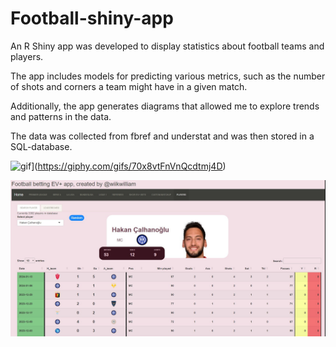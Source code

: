 # Football-shiny-app
An R Shiny app was developed to display statistics about football teams and players.

The app includes models for predicting various metrics, such as the number of shots and corners a team might have in a given match.

Additionally, the app generates diagrams that allowed me to explore trends and patterns in the data.

The data was collected from fbref and understat and was then stored in a SQL-database.


![gif](https://x.com/i/status/1747237464106836294)](https://giphy.com/gifs/70x8vtFnVnQcdtmj4D)

![gif](./screenshot_player.png)
